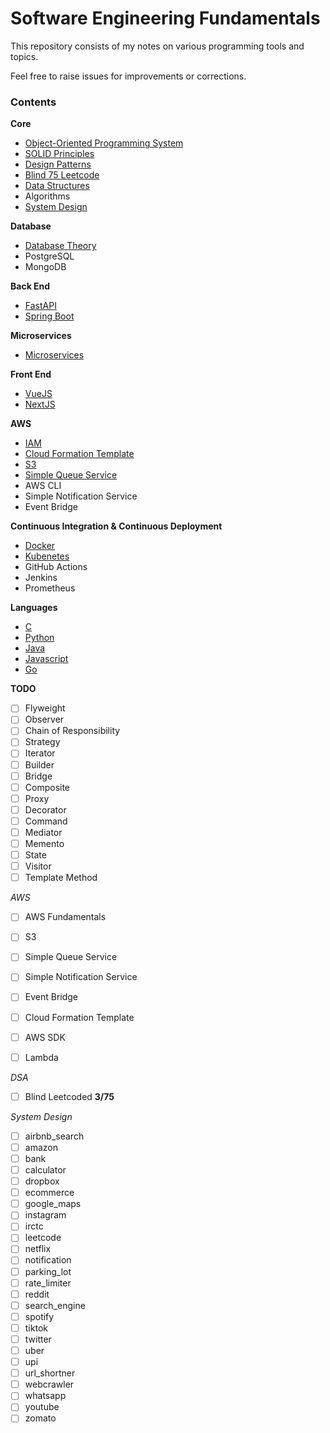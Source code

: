 # Software Engineering Fundamentals

This repository consists of my notes on various programming tools and topics.

Feel free to raise issues for improvements or corrections.

### Contents

**Core**

* [Object-Oriented Programming System](oops)
* [SOLID Principles](solid)
* [Design Patterns](designpatterns)
* [Blind 75 Leetcode](blind75)
* [Data Structures](datastructures)
* Algorithms
* [System Design](systemdesign)

**Database**

* [Database Theory](databases)
* PostgreSQL
* MongoDB

**Back End**

* [FastAPI](backend/fastapi)
* [Spring Boot](backend/springboot)

**Microservices**
* [Microservices](microservices)

**Front End**

* [VueJS](frontend/vue)
* [NextJS](frontend/next)

**AWS**
* [IAM](aws/iam)
* [Cloud Formation Template](aws/cft)
* [S3](aws/s3)
* [Simple Queue Service](aws/sqs)
* AWS CLI
* Simple Notification Service
* Event Bridge

**Continuous Integration & Continuous Deployment**

* [Docker](cicd/docker)
* [Kubenetes](cicd/k8s)
* GitHub Actions
* Jenkins
* Prometheus

**Languages**
* [C](https://github.com/EternalParadiseFaith/letmec)
* [Python](lang/python)
* [Java](lang/java)
* [Javascript](lang/javascript)
* [Go](lang/go)

**TODO**

- [ ] Flyweight
- [ ] Observer
- [ ] Chain of Responsibility
- [ ] Strategy
- [ ] Iterator
- [ ] Builder
- [ ] Bridge
- [ ] Composite
- [ ] Proxy
- [ ] Decorator
- [ ] Command
- [ ] Mediator
- [ ] Memento
- [ ] State
- [ ] Visitor
- [ ] Template Method

*AWS*
- [ ] AWS Fundamentals 
- [ ] S3
- [ ] Simple Queue Service
- [ ] Simple Notification Service
- [ ] Event Bridge
- [ ] Cloud Formation Template
- [ ] AWS SDK
- [ ] Lambda


*DSA*

- [ ] Blind Leetcoded **3/75**

*System Design*

- [ ] airbnb_search
- [ ] amazon
- [ ] bank
- [ ] calculator
- [ ] dropbox
- [ ] ecommerce
- [ ] google_maps
- [ ] instagram
- [ ] irctc
- [ ] leetcode
- [ ] netflix
- [ ] notification
- [ ] parking_lot
- [ ] rate_limiter
- [ ] reddit
- [ ] search_engine
- [ ] spotify
- [ ] tiktok
- [ ] twitter
- [ ] uber
- [ ] upi
- [ ] url_shortner
- [ ] webcrawler
- [ ] whatsapp
- [ ] youtube
- [ ] zomato
